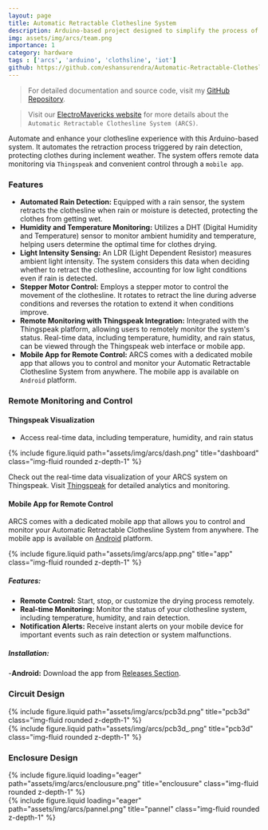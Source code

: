 ```yaml
---
layout: page
title: Automatic Retractable Clothesline System
description: Arduino-based project designed to simplify the process of drying clothes outdoors. By incorporating various sensors and a stepper motor, the system can automatically retract the clothesline in response to rain or adverse weather conditions.
img: assets/img/arcs/team.png
importance: 1
category: hardware
tags : ['arcs', 'arduino', 'clothsline', 'iot']
github: https://github.com/eshansurendra/Automatic-Retractable-Clothesline-System
---
```


> For detailed documentation and source code, visit my [GitHub Repository](https://github.com/eshansurendra/Automatic-Retractable-Clothesline-System).

> Visit our [ElectroMavericks website](https://www.electromavericks.systems/) for more details about the `Automatic Retractable Clothesline System (ARCS)`.

Automate and enhance your clothesline experience with this Arduino-based system. It automates the retraction process triggered by rain detection, protecting clothes during inclement weather. The system offers remote data monitoring via `Thingspeak` and convenient control through a `mobile app`.

### Features

- **Automated Rain Detection:** Equipped with a rain sensor, the system retracts the clothesline when rain or moisture is detected, protecting the clothes from getting wet.
- **Humidity and Temperature Monitoring:** Utilizes a DHT (Digital Humidity and Temperature) sensor to monitor ambient humidity and temperature, helping users determine the optimal time for clothes drying.
- **Light Intensity Sensing:** An LDR (Light Dependent Resistor) measures ambient light intensity. The system considers this data when deciding whether to retract the clothesline, accounting for low light conditions even if rain is detected.
- **Stepper Motor Control:** Employs a stepper motor to control the movement of the clothesline. It rotates to retract the line during adverse conditions and reverses the rotation to extend it when conditions improve.
- **Remote Monitoring with Thingspeak Integration:** Integrated with the Thingspeak platform, allowing users to remotely monitor the system's status. Real-time data, including temperature, humidity, and rain status, can be viewed through the Thingspeak web interface or mobile app.
- **Mobile App for Remote Control:** ARCS comes with a dedicated mobile app that allows you to control and monitor your Automatic Retractable Clothesline System from anywhere. The mobile app is available on `Android` platform.


### Remote Monitoring and Control

#### Thingspeak Visualization

- Access real-time data, including temperature, humidity, and rain status

<div class="row">
    <div class="col-sm mt-3 mt-md-0">
        {% include figure.liquid path="assets/img/arcs/dash.png" title="dashboard" class="img-fluid rounded z-depth-1" %}
    </div>
</div>

Check out the real-time data visualization of your ARCS system on Thingspeak. Visit [Thingspeak](https://thingspeak.com/channels/2225714) for detailed analytics and monitoring.

#### Mobile App for Remote Control

ARCS comes with a dedicated mobile app that allows you to control and monitor your Automatic Retractable Clothesline System from anywhere. The mobile app is available on [Android](#) platform.

<div class="row">
    <div class="col-sm mt-3 mt-md-0">
        {% include figure.liquid path="assets/img/arcs/app.png" title="app" class="img-fluid rounded z-depth-1" %}
    </div>
</div>

##### Features:

- **Remote Control:** Start, stop, or customize the drying process remotely.
- **Real-time Monitoring:** Monitor the status of your clothesline system, including temperature, humidity, and rain detection.
- **Notification Alerts:** Receive instant alerts on your mobile device for important events such as rain detection or system malfunctions.

##### Installation:

 -**Android:** Download the app from [Releases Section](https://github.com/eshansurendra/Automatic-Retractable-Clothesline-System/releases/tag/v1.0.0).

### Circuit Design

<div class="row">
    <div class="col-sm mt-3 mt-md-0">
        {% include figure.liquid path="assets/img/arcs/pcb3d.png" title="pcb3d" class="img-fluid rounded z-depth-1" %}
    </div>
</div>

<div class="row">
    <div class="col-sm mt-3 mt-md-0">
        {% include figure.liquid path="assets/img/arcs/pcb3d_.png" title="pcb3d" class="img-fluid rounded z-depth-1" %}
    </div>
</div>


### Enclosure Design

<div class="row">
    <div class="col-sm mt-3 mt-md-0">
        {% include figure.liquid loading="eager" path="assets/img/arcs/enclousure.png" title="enclousure" class="img-fluid rounded z-depth-1" %}
    </div>
    <div class="col-sm mt-3 mt-md-0">
        {% include figure.liquid loading="eager" path="assets/img/arcs/pannel.png" title="pannel" class="img-fluid rounded z-depth-1" %}
    </div>
</div>
